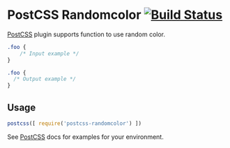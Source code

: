 # PostCSS Randomcolor [![Build Status][ci-img]][ci]

[PostCSS] plugin supports function to use random color.

[PostCSS]: https://github.com/postcss/postcss
[ci-img]:  https://travis-ci.org/alanev/postcss-randomcolor.svg
[ci]:      https://travis-ci.org/alanev/postcss-randomcolor

```css
.foo {
    /* Input example */
}
```

```css
.foo {
  /* Output example */
}
```

## Usage

```js
postcss([ require('postcss-randomcolor') ])
```

See [PostCSS] docs for examples for your environment.
